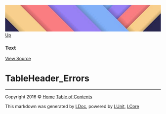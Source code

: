 ![](../Content/LDoc-banner-small.png "")
[Up](Text.md)

### Text
[View Source](../Markdown/Text/Text.cs)

# TableHeader_Errors



---

Copyright 2016 &copy; [Home](../../README.md) [Table of Contents](../../TableOfContents.md)

This markdown was generated by [LDoc](https://github.com/CodeSingularity/LDoc), powered by [LUnit](https://github.com/CodeSingularity/LUnit), [LCore](https://github.com/CodeSingularity/LCore)
